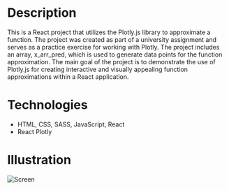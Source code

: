 # Description

This is a React project that utilizes the Plotly.js library to approximate a function. The project was created as part of a university assignment and serves as a practice exercise for working with Plotly. The project includes an array, x_arr_pred, which is used to generate data points for the function approximation. The main goal of the project is to demonstrate the use of Plotly.js for creating interactive and visually appealing function approximations within a React application.

# Technologies

- HTML, CSS, SASS, JavaScript, React
- React Plotly

# Illustration

![Screen](https://i.imgur.com/viX5JNV.jpg 'Screen')
